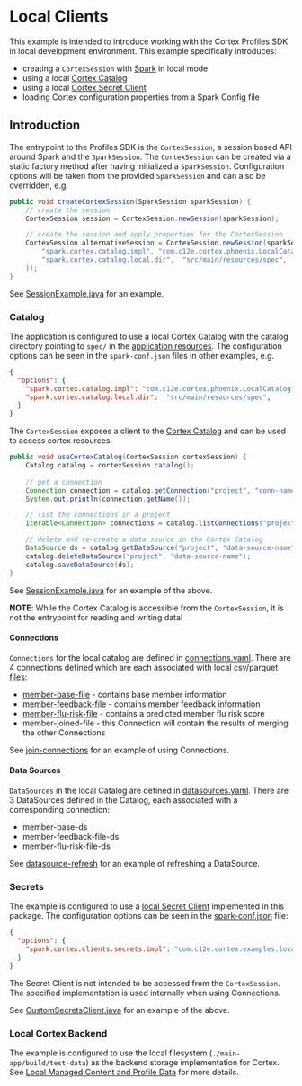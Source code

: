 # Local Clients

This example is intended to introduce working with the Cortex Profiles SDK in local development environment. This
example specifically introduces:
- creating a `CortexSession` with [Spark](https://spark.apache.org/docs/latest/index.html) in local mode
- using a local [Cortex Catalog](../docs/catalog.md)
- using a local [Cortex Secret Client](../docs/secrets.md)
- loading Cortex configuration properties from a Spark Config file

## Introduction

The entrypoint to the Profiles SDK is the `CortexSession`, a session based API around Spark and the `SparkSession`.
The `CortexSession` can be created via a static factory method after having initialized a `SparkSession`. Configuration
options will be taken from the provided `SparkSession` and can also be overridden, e.g.
```java
public void createCortexSession(SparkSession sparkSession) {
    // create the session
    CortexSession session = CortexSession.newSession(sparkSession);

    // create the session and apply properties for the CortexSession
    CortexSession alternativeSession = CortexSession.newSession(sparkSession, Map.of(
        "spark.cortex.catalog.impl", "com.c12e.cortex.phoenix.LocalCatalog",
        "spark.cortex.catalog.local.dir",  "src/main/resources/spec",
    ));
}
```

See [SessionExample.java](src/main/java/com/c12e/cortex/examples/local/SessionExample.java) for an example.

### Catalog

The application is configured to use a local Cortex Catalog with the catalog directory pointing to `spec/` in
the [application resources](../main-app/src/main/resources/spec). The configuration options can be seen in
the `spark-conf.json` files in other examples, e.g.

```json
{
  "options": {
    "spark.cortex.catalog.impl": "com.c12e.cortex.phoenix.LocalCatalog",
    "spark.cortex.catalog.local.dir":  "src/main/resources/spec",
  }
}
```

The `CortexSession` exposes a client to the [Cortex Catalog](../docs/catalog.md) and can be used to access cortex resources.
```java
public void useCortexCatalog(CortexSession cortexSession) {
    Catalog catalog = cortexSession.catalog();
    
    // get a connection
    Connection connection = catalog.getConnection("project", "conn-name");
    System.out.println(connection.getName());

    // list the connections in a project
    Iterable<Connection> connections = catalog.listConnections("project");

    // delete and re-create a data source in the Cortex Catalog
    DataSource ds = catalog.getDataSource("project", "data-source-name");
    catalog.deleteDataSource("project", "data-source-name");
    catalog.saveDataSource(ds);
}
```
See [SessionExample.java](src/main/java/com/c12e/cortex/examples/local/SessionExample.java) for an example of the above.

**NOTE**: While the Cortex Catalog is accessible from the `CortexSession`, it is not the entrypoint for reading and writing data!

#### Connections

`Connections` for the local catalog are defined in [connections.yaml](./src/main/resources/spec/connections.yaml). There
are 4 connections defined which are each associated with local csv/parquet [files](./src/main/resources/data):
- [member-base-file](./src/main/resources/data/members_100_v14.csv) - contains base member information
- [member-feedback-file](./src/main/resources/data/feedback_100_v14.csv) - contains member feedback information
- [member-flu-risk-file](./src/main/resources/data/member_flu_risk_100_v14.parquet) - contains a predicted member flu risk score
- member-joined-file - this Connection will contain the results of merging the other Connections

See [join-connections](../join-connections/README.md) for an example of using Connections.

#### Data Sources

`DataSources` in the local Catalog are defined in [datasources.yaml](./src/main/resources/spec/datasources.yaml). There
are 3 DataSources defined in the Catalog, each associated with a corresponding connection:
- member-base-ds
- member-feedback-file-ds
- member-flu-risk-file-ds

See [datasource-refresh](../datasource-refresh/README.md) for an example of refreshing  a DataSource.

### Secrets

The example is configured to use a [local Secret Client](../docs/secrets.md) implemented in this package. The
configuration options can be seen in the [spark-conf.json](./src/main/resources/spark-conf.json) file:

```json
{
  "options": {
    "spark.cortex.clients.secrets.impl": "com.c12e.cortex.examples.local.CustomSecretsClient"
  }
}
```

The Secret Client is not intended to be accessed from the `CortexSession`. The specified implementation is used
internally when using Connections.

See [CustomSecretsClient.java](src/main/java/com/c12e/cortex/examples/local/CustomSecretsClient.java) for an example of the above.

### Local Cortex Backend

The example is configured to use the local filesystem (`./main-app/build/test-data`) as the backend storage implementation for Cortex.
See [Local Managed Content and Profile Data](../docs/catalog.md#local-managed-content-and-profile-data) for more details.